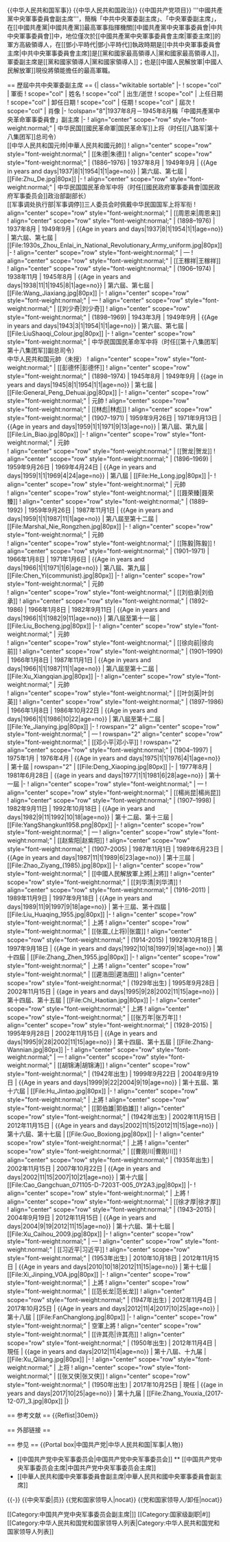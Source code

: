{{中华人民共和国军事}}
{{中华人民共和国政治}}
{{中国共产党项目}}
'''中國共產黨中央軍事委員會副主席'''，簡稱「中共中央軍委副主席」、「中央軍委副主席」，在[[中國共產黨|中國共產黨]]最高軍事指揮機關[[中國共產黨中央軍事委員會|中共中央軍事委員會]]中，地位僅次於[[中國共產黨中央軍事委員會主席|軍委主席]]的軍方高級領導人，在[[鄧小平時代|鄧小平時代]]執政時期是[[中共中央軍事委員會主席|中共中央軍事委員會主席]]是[[黨和國家最高領導人|黨和國家最高領導人]]，軍委副主席是[[黨和國家領導人|黨和國家領導人]]；也是[[中國人民解放軍|中國人民解放軍]]現役將領能擔任的最高軍職。

== 歷屆中共中央軍委副主席 ==
{| class="wikitable sortable"
|-
! scope="col" | 軍銜
! scope="col" | 姓名
! scope="col" | 出生/逝世
! scope="col" | 上任日期
! scope="col" | 卸任日期
! scope="col" | 任期
! scope="col" | 屆次
! scope="col" | 肖像
|-
!colspan="8"|1937年8月－1945年8月稱「中國共產黨中央革命軍事委員會」副主席
|-
! align="center" scope="row" style="font-weight:normal;" | 中华民国[[國民革命軍|国民革命军]]上将（时任[[八路军|第十八集团军]]总司令）<br />[[中华人民共和国元帅|中華人民共和國元帥]]
! align="center" scope="row" style="font-weight:normal;" | [[朱德|朱德]]
! align="center" scope="row" style="font-weight:normal;" | (1886–1976)
| 1937年8月
| 1949年9月
| {{Age in years and days|1937|8|1|1954|1|1|age=no}}
| 第六屆、第七屆
| [[File:Zhu_De.jpg|80px]]
|-
! align="center" scope="row" style="font-weight:normal;" | 中华民国国民革命军中将（时任[[國民政府軍事委員會|国民政府军事委员会]]政治部副部长）<br />[[军事调处执行部|军事调停]]三人委员会时佩戴中华民国国军上将军衔
! align="center" scope="row" style="font-weight:normal;" | [[周恩来|周恩来]]
! align="center" scope="row" style="font-weight:normal;" | (1898–1976)
| 1937年8月
| 1949年9月
| {{Age in years and days|1937|8|1|1954|1|1|age=no}}
| 第六屆、第七屆
| [[File:1930s_Zhou_Enlai_in_National_Revolutionary_Army_uniform.jpg|80px]]
|-
! align="center" scope="row" style="font-weight:normal;" | —
! align="center" scope="row" style="font-weight:normal;" | [[王稼祥|王稼祥]]
! align="center" scope="row" style="font-weight:normal;" | (1906–1974)
| 1938年11月
| 1945年8月
| {{Age in years and days|1938|11|1|1945|8|1|age=no}}
| 第六屆、第七屆
| [[File:Wang_Jiaxiang.jpg|80px]]
|-
! align="center" scope="row" style="font-weight:normal;" | —
! align="center" scope="row" style="font-weight:normal;" | [[刘少奇|刘少奇]]
! align="center" scope="row" style="font-weight:normal;" | (1898–1969)
| 1943年3月
| 1949年9月
| {{Age in years and days|1943|3|1|1954|1|1|age=no}}
| 第六屆、第七屆
| [[File:LiuShaoqi_Colour.jpg|80px]]
|-
! align="center" scope="row" style="font-weight:normal;" | 中华民国国民革命军中将（时任[[第十八集团军|第十八集团军]]副总司令）<br />中华人民共和国元帥（未授）
! align="center" scope="row" style="font-weight:normal;" | [[彭德怀|彭德怀]]
! align="center" scope="row" style="font-weight:normal;" | (1898–1974)
| 1945年8月
| 1949年9月
| {{age in years and days|1945|8|1|1954|1|1|age=no}}
| 第七屆
| [[File:General_Peng_Dehuai.jpg|80px]]
|-
! align="center" scope="row" style="font-weight:normal;" | 元帥
! align="center" scope="row" style="font-weight:normal;" | [[林彪|林彪]]
! align="center" scope="row" style="font-weight:normal;" | (1907–1971)
| 1959年9月26日
| 1971年9月13日
| {{Age in years and days|1959|1|1|1971|9|13|age=no}}
| 第八屆、第九屆
| [[File:Lin_Biao.jpg|80px]]
|-
! align="center" scope="row" style="font-weight:normal;" | 元帥<br />
! align="center" scope="row" style="font-weight:normal;" | [[贺龙|贺龙]]
! align="center" scope="row" style="font-weight:normal;" | (1896–1969)
| 1959年9月26日
| 1969年4月24日
| {{Age in years and days|1959|1|1|1969|4|24|age=no}}
| 第八屆
| [[File:He_Long.jpg|80px]]
|-
! align="center" scope="row" style="font-weight:normal;" | 元帥<br />
! align="center" scope="row" style="font-weight:normal;" | [[聂荣臻|聂荣臻]]
! align="center" scope="row" style="font-weight:normal;" | (1889–1992)
| 1959年9月26日
| 1987年11月1日
| {{Age in years and days|1959|1|1|1987|11|1|age=no}}
| 第八屆至第十二屆
| [[File:Marshal_Nie_Rongzhen.jpg|80px]]
|-
! align="center" scope="row" style="font-weight:normal;" | 元帥<br />
! align="center" scope="row" style="font-weight:normal;" | [[陈毅|陈毅]]
! align="center" scope="row" style="font-weight:normal;" | (1901–1971)
| 1966年1月8日
| 1971年1月6日
| {{Age in years and days|1966|1|1|1971|1|6|age=no}}
| 第八屆、第九屆
| [[File:Chen_Yi(communist).jpg|80px]]
|-
! align="center" scope="row" style="font-weight:normal;" | 元帥<br />
! align="center" scope="row" style="font-weight:normal;" | [[刘伯承|刘伯承]]
! align="center" scope="row" style="font-weight:normal;" | (1892–1986)
| 1966年1月8日
| 1982年9月11日
| {{Age in years and days|1966|1|1|1982|9|11|age=no}}
| 第八屆至第十一屆
| [[File:Liu_Bocheng.jpg|80px]]
|-
! align="center" scope="row" style="font-weight:normal;" | 元帥<br />
! align="center" scope="row" style="font-weight:normal;" | [[徐向前|徐向前]]
! align="center" scope="row" style="font-weight:normal;" | (1901–1990)
| 1966年1月8日
| 1987年11月1日
| {{Age in years and days|1966|1|1|1987|11|1|age=no}}
| 第八屆至第十二屆
| [[File:Xu_Xiangqian.jpg|80px]]
|-
! align="center" scope="row" style="font-weight:normal;" | 元帥<br />
! align="center" scope="row" style="font-weight:normal;" | [[叶剑英|叶剑英]]
! align="center" scope="row" style="font-weight:normal;" | (1897–1986)
| 1966年1月8日
| 1986年10月22日
| {{Age in years and days|1966|1|1|1986|10|22|age=no}}
| 第八屆至第十二屆
| [[File:Ye_Jianying.jpg|80px]]
|-
! rowspan="2" align="center" scope="row" style="font-weight:normal;" | —
! rowspan="2" align="center" scope="row" style="font-weight:normal;" | [[邓小平|邓小平]]
! rowspan="2" align="center" scope="row" style="font-weight:normal;" | (1904–1997)
| 1975年1月
| 1976年4月
| {{Age in years and days|1975|1|1|1976|4|1|age=no}}
| 第十屆
| rowspan="2" | [[File:Deng_Xiaoping.jpg|80px]]
|- 
| 1977年8月
| 1981年6月28日
| {{age in years and days|1977|1|1|1981|6|28|age=no}}
| 第十一屆
|-
! align="center" scope="row" style="font-weight:normal;" | —
! align="center" scope="row" style="font-weight:normal;" | [[楊尚昆|楊尚昆]]
! align="center" scope="row" style="font-weight:normal;" | (1907–1998)
| 1982年9月11日
| 1992年10月18日
| {{Age in years and days|1982|9|11|1992|10|18|age=no}}
| 第十二屆、第十三屆
| [[File:YangShangkun1958.png|80px]]
|-
! align="center" scope="row" style="font-weight:normal;" | —
! align="center" scope="row" style="font-weight:normal;" | [[赵紫阳|赵紫阳]]
! align="center" scope="row" style="font-weight:normal;" | (1907–2005)
| 1987年11月1日
| 1989年6月23日
| {{Age in years and days|1987|11|1|1989|6|23|age=no}}
| 第十三屆
| [[File:Zhao_Ziyang_(1985).jpg|80px]]
|-
! align="center" scope="row" style="font-weight:normal;" | [[中國人民解放軍上將|上將]]
! align="center" scope="row" style="font-weight:normal;" | [[刘华清|刘华清]]
! align="center" scope="row" style="font-weight:normal;" | (1916–2011)
| 1989年11月9日
| 1997年9月18日
| {{Age in years and days|1989|11|9|1997|9|18|age=no}}
| 第十三屆、第十四屆
| [[File:Liu_Huaqing_1955.jpg|80px]]
|-
! align="center" scope="row" style="font-weight:normal;" | 上將
! align="center" scope="row" style="font-weight:normal;" | [[张震_(上将)|张震]]
! align="center" scope="row" style="font-weight:normal;" | (1914-2015)
| 1992年10月18日
| 1997年9月18日
| {{Age in years and days|1992|10|18|1997|9|18|age=no}}
| 第十四屆
| [[File:Zhang_Zhen_1955.jpg|80px]]
|-
! align="center" scope="row" style="font-weight:normal;" | 上將
! align="center" scope="row" style="font-weight:normal;" | [[遲浩田|遲浩田]]
! align="center" scope="row" style="font-weight:normal;" | (1929年出生)
| 1995年9月28日
| 2002年11月15日
| {{age in years and days|1995|9|28|2002|11|15|age=no}}
| 第十四屆、第十五屆
| [[File:Chi_Haotian.jpg|80px]]
|-
! align="center" scope="row" style="font-weight:normal;" | 上將
! align="center" scope="row" style="font-weight:normal;" | [[张万年|张万年]]
! align="center" scope="row" style="font-weight:normal;" | (1928–2015)
| 1995年9月28日
| 2002年11月15日
| {{Age in years and days|1995|9|28|2002|11|15|age=no}}
| 第十四屆、第十五屆
| [[File:Zhang-Wannian.jpg|80px]]
|-
! align="center" scope="row" style="font-weight:normal;" | —
! align="center" scope="row" style="font-weight:normal;" | [[胡锦涛|胡锦涛]]
! align="center" scope="row" style="font-weight:normal;" | (1942年出生)
| 1999年9月22日
| 2004年9月19日
| {{Age in years and days|1999|9|22|2004|9|19|age=no}}
| 第十五屆、第十六屆
| [[File:Hu_Jintao.jpg|80px]]
|-
! align="center" scope="row" style="font-weight:normal;" | 上將
! align="center" scope="row" style="font-weight:normal;" | [[郭伯雄|郭伯雄]]
! align="center" scope="row" style="font-weight:normal;" | (1942年出生)
| 2002年11月15日
| 2012年11月15日
| {{Age in years and days|2002|11|15|2012|11|15|age=no}}
| 第十六屆、第十七屆
| [[File:Guo_Boxiong.jpg|80px]]
|-
! align="center" scope="row" style="font-weight:normal;" | 上將
! align="center" scope="row" style="font-weight:normal;" | [[曹刚川|曹刚川]]
! align="center" scope="row" style="font-weight:normal;" | (1935年出生)
| 2002年11月15日
| 2007年10月22日
| {{Age in years and days|2002|11|15|2007|10|21|age=no}}
| 第十六屆
| [[File:Cao_Gangchuan_071105-D-7203T-005_0Y2A3.jpg|80px]]
|-
! align="center" scope="row" style="font-weight:normal;" | 上將
! align="center" scope="row" style="font-weight:normal;" | [[徐才厚|徐才厚]]
! align="center" scope="row" style="font-weight:normal;" | (1943–2015)
| 2004年9月19日
| 2012年11月15日
| {{Age in years and days|2004|9|19|2012|11|15|age=no}}
| 第十六屆、第十七屆
| [[File:Xu_Caihou_2009.jpg|80px]]
|-
! align="center" scope="row" style="font-weight:normal;" | —
! align="center" scope="row" style="font-weight:normal;" | [[习近平|习近平]]
! align="center" scope="row" style="font-weight:normal;" | (1953年出生)
| 2010年10月18日
| 2012年11月15日
| {{Age in years and days|2010|10|18|2012|11|15|age=no}}
| 第十七屆
| [[File:Xi_Jinping_VOA.jpg|80px]]
|-
! align="center" scope="row" style="font-weight:normal;" | 上將
! align="center" scope="row" style="font-weight:normal;" | [[范长龙|范长龙]]
! align="center" scope="row" style="font-weight:normal;" | (1947年出生)
| 2012年11月4日
| 2017年10月25日
| {{Age in years and days|2012|11|4|2017|10|25|age=no}}
| 第十八屆
| [[File:FanChanglong.jpg|80px]]
|-
! align="center" scope="row" style="font-weight:normal;" | 空軍上將
! align="center" scope="row" style="font-weight:normal;" | [[许其亮|许其亮]]
! align="center" scope="row" style="font-weight:normal;" | (1950年出生)
| 2012年11月4日
| 現任
| {{age in years and days|2012|11|4|age=no}}
| 第十八屆、十九届
| [[File:Xu_Qiliang.jpg|80px]]
|-
! align="center" scope="row" style="font-weight:normal;" | 上将
! align="center" scope="row" style="font-weight:normal;" | [[张又侠|张又侠]]
! align="center" scope="row" style="font-weight:normal;" | (1950年出生)
| 2017年10月25日
| 現任
| {{age in years and days|2017|10|25|age=no}}
| 第十九届
| [[File:Zhang_Youxia_(2017-12-07)_3.jpg|80px]]
|}

== 参考文献 ==
{{Reflist|30em}}

== 外部链接 ==

== 参见 ==
{{Portal box|中国共产党|中华人民共和国|军事|人物}}
* [[中国共产党中央军事委员会|中国共产党中央军事委员会]]
** [[中国共产党中央军事委员会主席|中国共产党中央军事委员会主席]]
* [[中華人民共和國中央軍事委員會副主席|中華人民共和國中央軍事委員會副主席]]

{{-}}
{{中央军委|员}}
{{党和国家领导人|nocat}}
{{党和国家领导人/卸任|nocat}}

[[Category:中国共产党中央军事委员会副主席|]]
[[Category:国家级副职|#]]
[[Category:中华人民共和国党和国家领导人列表|Category:中华人民共和国党和国家领导人列表]]